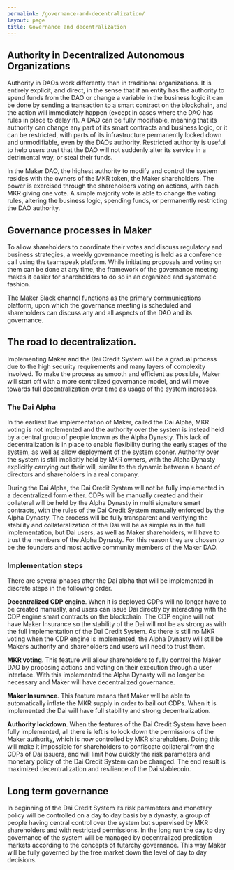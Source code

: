 ```yaml
---
permalink: /governance-and-decentralization/
layout: page
title: Governance and decentralization
---
```


## Authority in Decentralized Autonomous Organizations

Authority in DAOs work differently than in traditional organizations. It is entirely explicit, and direct, in the sense that if an entity has the authority to spend funds from the DAO or change a variable in the business logic it can be done by sending a transaction to a smart contract on the blockchain, and the action will immediately happen (except in cases where the DAO has rules in place to delay it). A DAO can be fully modifiable, meaning that its authority can change any part of its smart contracts and business logic, or it can be restricted, with parts of its infrastructure permanently locked down and unmodifiable, even by the DAOs authority. Restricted authority is useful to help users trust that the DAO will not suddenly alter its service in a detrimental way, or steal their funds.

In the Maker DAO, the highest authority to modify and control the system resides with the owners of the MKR token, the Maker shareholders. The power is exercised through the shareholders voting on actions, with each MKR giving one vote. A simple majority vote is able to change the voting rules, altering the business logic, spending funds, or permanently restricting the DAO authority.

## Governance processes in Maker

To allow shareholders to coordinate their votes and discuss regulatory and business strategies, a weekly governance meeting is held as a conference call using the teamspeak platform. While initiating proposals and voting on them can be done at any time, the framework of the governance meeting makes it easier for shareholders to do so in an organized and systematic fashion.

The Maker Slack channel functions as the primary communications platform, upon which the governance meeting is scheduled and shareholders can discuss any and all aspects of the DAO and its governance.

## The road to decentralization.

Implementing Maker and the Dai Credit System will be a gradual process due to the high security requirements and many layers of complexity involved. To make the process as smooth and efficient as possible, Maker will start off with a more centralized governance model, and will move towards full decentralization over time as usage of the system increases.

### The Dai Alpha

In the earliest live implementation of Maker, called the Dai Alpha, MKR voting is not implemented and the authority over the system is instead held by a central group of people known as the Alpha Dynasty. This lack of decentralization is in place to enable flexibility during the early stages of the system, as well as allow deployment of the system sooner. Authority over the system is still implicitly held by MKR owners, with the Alpha Dynasty explicitly carrying out their will, similar to the dynamic between a board of directors and shareholders in a real company.

During the Dai Alpha, the Dai Credit System will not be fully implemented in a decentralized form either. CDPs will be manually created and their collateral will be held by the Alpha Dynasty in multi signature smart contracts, with the rules of the Dai Credit System manually enforced by the Alpha Dynasty. The process will be fully transparent and verifying the stability and collateralization of the Dai will be as simple as in the full implementation, but Dai users, as well as Maker shareholders, will have to trust the members of the Alpha Dynasty. For this reason they are chosen to be the founders and most active community members of the Maker DAO.

### Implementation steps

There are several phases after the Dai alpha that will be implemented in discrete steps in the following order.

**Decentralized CDP engine**. When it is deployed CDPs will no longer have to be created manually, and users can issue Dai directly by interacting with the CDP engine smart contracts on the blockchain. The CDP engine will not have Maker Insurance so the stability of the Dai will not be as strong as with the full implementation of the Dai Credit System. As there is still no MKR voting when the CDP engine is implemented, the Alpha Dynasty will still be Makers authority and shareholders and users will need to trust them.

**MKR voting**. This feature will allow shareholders to fully control the Maker DAO by proposing actions and voting on their execution through a user interface. With this implemented the Alpha Dynasty will no longer be necessary and Maker will have decentralized governance.

**Maker Insurance**. This feature means that Maker will be able to automatically inflate the MKR supply in order to bail out CDPs. When it is implemented the Dai will have full stability and strong decentralization.

**Authority lockdown**. When the features of the Dai Credit System have been fully implemented, all there is left is to lock down the permissions of the Maker authority, which is now controlled by MKR shareholders. Doing this will make it impossible for shareholders to confiscate collateral from the CDPs of Dai issuers, and will limit how quickly the risk parameters and monetary policy of the Dai Credit System can be changed. The end result is maximized decentralization and resilience of the Dai stablecoin.

## Long term governance

In beginning of the Dai Credit System its risk parameters and monetary policy will be controlled on a day to day basis by a dynasty, a group of people having central control over the system but supervised by MKR shareholders and with restricted permissions. In the long run the day to day governance of the system will be managed by decentralized prediction markets according to the concepts of futarchy governance. This way Maker will be fully governed by the free market down the level of day to day decisions.
